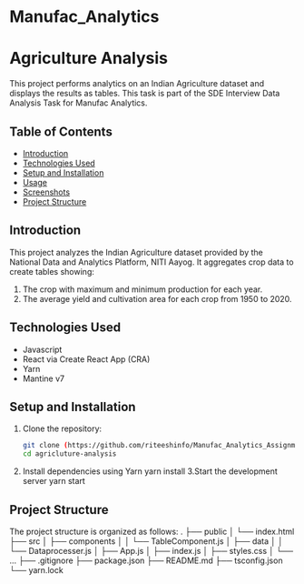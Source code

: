 # Manufac_Analytics
# Agriculture Analysis

This project performs analytics on an Indian Agriculture dataset and displays the results as tables. This task is part of the SDE Interview Data Analysis Task for Manufac Analytics.

## Table of Contents
- [Introduction](#introduction)
- [Technologies Used](#technologies-used)
- [Setup and Installation](#setup-and-installation)
- [Usage](#usage)
- [Screenshots](#screenshots)
- [Project Structure](#project-structure)


## Introduction

This project analyzes the Indian Agriculture dataset provided by the National Data and Analytics Platform, NITI Aayog. It aggregates crop data to create tables showing:
1. The crop with maximum and minimum production for each year.
2. The average yield and cultivation area for each crop from 1950 to 2020.

## Technologies Used

- Javascript
- React via Create React App (CRA)
- Yarn
- Mantine v7

## Setup and Installation

1. Clone the repository:
   ```bash
   git clone (https://github.com/riteeshinfo/Manufac_Analytics_Assignment)
   cd agricluture-analysis
2. Install dependencies using Yarn
   yarn install
3.Start the development server
   yarn start
## Project Structure
The project structure is organized as follows:
.
├── public
│   └── index.html
├── src
│   ├── components
│   │   └── TableComponent.js
│   ├── data
│   │   └── Dataprocesser.js
│   ├── App.js
│   ├── index.js
│   ├── styles.css
│   └── ...
├── .gitignore
├── package.json
├── README.md
├── tsconfig.json
└── yarn.lock
